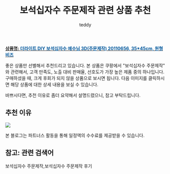 ﻿---
layout: post
title:  "보석십자수 주문제작 관련 상품 추천"
author: teddy
categories: [ 가구/인테리어 ]
tags: [보석십자수 주문제작,보석십자수 주문제작 후기]
image: https://static.coupangcdn.com/image/vendor_inventory/2cf3/0d10b7a6983e977d6cd0e40f3b118ac46582d627b5b1686be2230f43ec55.jpg 
description: "쿠팡에서 보석십자수 주문제작 관련 상품으로 가장 고객 선호도가 높은 제품 중 하나입니다."
---

<a href="https://link.coupang.com/re/AFFSDP?lptag=AF5184500&pageKey=2370246282&itemId=4125634244&vendorItemId=72109564121&traceid=V0-153-1b6350f9a309d9e7"><b>상품명: <font color='#01579B'>더라이트 DIY 보석십자수 예수님 3D(주문제작) 20110656, 35*45cm, 원형비즈</font></b></a>

좋은 상품만 선별해서 추천드리고 있습니다.
본 상품은 쿠팡에서 "보석십자수 주문제작" 와 관련해서, 고객 만족도, 노출 대비 판매율, 선호도가 가장 높은 제품 중의 하나입니다.
구매하셨을 때, 크게 후회가 되지 않을 상품으로 보시면 됩니다. 
다음 이미지를 클릭하시면 해당 상품에 대한 상세 내용을 보실 수 있습니다.

바쁘시다면, 추천 이유로 좀더 요약해서 설명드렸으니, 참고 부탁드립니다.

## 추천 이유 

<a href="https://link.coupang.com/re/AFFSDP?lptag=AF5184500&pageKey=2370246282&itemId=4125634244&vendorItemId=72109564121&traceid=V0-153-1b6350f9a309d9e7"><img src="https://thumbnail10.coupangcdn.com/thumbnails/remote/q89/image/vendor_inventory/cbd9/bf9de7c5a5f5a994b9ab5f9d92f0fbe9339e39231033ba14c3a4618cd44b.jpg"></a> 

본 블로그는 파트너스 활동을 통해 일정액의 수수료를 제공받을 수 있습니다.

## 참고: 관련 검색어    
보석십자수 주문제작,보석십자수 주문제작 후기